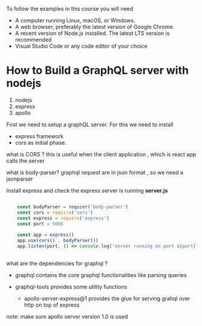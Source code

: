 

To follow the examples in this course you will need

- A computer running Linux, macOS, or Windows.
- A web browser, preferably the latest version of Google Chrome.
- A recent version of Node.js installed. The latest LTS version is recommended
- Visual Studio Code or any code editor of your choice


# How to Build a GraphQL server with nodejs

1. nodejs
2. express
3. apollo


First we need to setup a  graphQL server. For this we need to install 
- express framework
- cors as initial phase.

what is CORS ?
   this is useful when the client application , which is react app calls the server

what is body-parser?
  graphql request are in json format , so we need a jsonparser
  

Install express and check the express server is running
**server.js**

```javascript 

    const bodyParser = requier('body-parser')
    const cors = require('cors')
    const express = require('express')
    const port = 9000
    
    const app = express()
    app.use(cors() , bodyParser())
    app.listen(port, () => console.log('server running on port ${port}'));
   
```
what are the dependencies for graphql ?
 - graphql
   contains the core graphql functionalities like parsing queries
   
 - graphql-tools
   provides some utility functions
   
   - apollo-server-express@1 
    provides the glue for serving grahql over http on top of express
    
    
 note: make sure apollo server version 1.0 is used 
 
 
 
